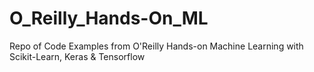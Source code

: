 # O_Reilly_Hands-On_ML
Repo of Code Examples from O'Reilly Hands-on Machine Learning with Scikit-Learn, Keras &amp; Tensorflow
